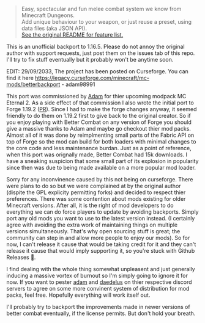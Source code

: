 > Easy, spectacular and fun melee combat system we know from Minecraft Dungeons.  
> Add unique behaviour to your weapon, or just reuse a preset, using data files (aka JSON API).  
> [See the original README for feature list.](https://github.com/LukeGrahamLandry/BetterCombat/blob/b390c04ad7c3ca675ae658269d87477acbeb0f01/README.md)

This is an unofficial backport to 1.16.5. Please do not annoy the original author with support requests, just post them on the issues tab of this repo. I'll try to fix stuff eventually but it probably won't be anytime soon. 

EDIT: 29/09/2033, The project has been posted on Curseforge. You can find it here https://legacy.curseforge.com/minecraft/mc-mods/betterbackport - adam98991

This port was commissioned by [Adam](https://www.curseforge.com/members/adam98991/projects) for thier upcoming modpack MC Eternal 2. As a side effect of that commission I also wrote the initial port to Forge 1.19.2 ([PR](https://github.com/ZsoltMolnarrr/BetterCombat/pull/53)). Since I had to make the forge changes anyway, it seemed friendly to do them on 1.19.2 first to give back to the original creator. So if you enjoy playing with Better Combat on any version of Forge you should give a massive thanks to Adam and maybe go checkout thier mod packs. Almost all of it was done by reimplmenting small parts of the Fabric API on top of Forge so the mod can build for both loaders with minimal changes to the core code and less maintenance burdan. Just as a point of reference, when this port was orignally made, Better Combat had 15k downloads. I have a sneaking suspicion that some small part of its explosion in popularity since then was due to being made available on a more popular mod loader. 

Sorry for any inconvinence caused by this not being on curseforge. There were plans to do so but we were complained at by the original author (dispite the GPL explicity permitting forks) and decided to respect thier preferences. There was some contention about mods existing for older Minecraft versions. After all, it is the right of mod developers to do everything we can do force players to update by avoiding backports. Simply port any old mods you want to use to the latest version instead. (I certainly agree with avoiding the extra work of maintaining things on multiple versions simultaneously. That's why open sourcing stuff is great; the community can step in and allow more people to enjoy our mods). So for now, I can't release it cause that would be taking credit for it and they can't release it cause that would imply supporting it, so you're stuck with Github Releases 🤷. 

I find dealing with the whole thing somewhat unpleasent and just generally inducing a massive vortex of burnout so I'm simply going to ignore it for now. If you want to pester [adam](https://discord.gg/ZS6FRR3) and [daedelus](https://discord.gg/KN9b3pjFTM) on thier respective discord servers to agree on some more convinent system of distribution for mod packs, feel free. Hopefully everything will work itself out. 

I'll probably try to backport the improvements made in newer versions of better combat eventually, if the license permits. But don't hold your breath. 
